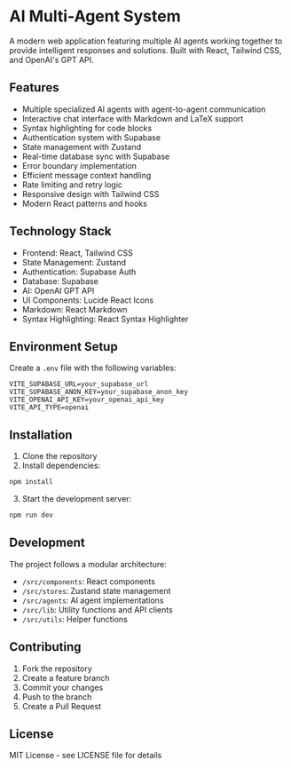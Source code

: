 # AI Multi-Agent System

A modern web application featuring multiple AI agents working together to provide intelligent responses and solutions. Built with React, Tailwind CSS, and OpenAI's GPT API.

## Features

- Multiple specialized AI agents with agent-to-agent communication
- Interactive chat interface with Markdown and LaTeX support
- Syntax highlighting for code blocks
- Authentication system with Supabase
- State management with Zustand
- Real-time database sync with Supabase
- Error boundary implementation
- Efficient message context handling
- Rate limiting and retry logic
- Responsive design with Tailwind CSS
- Modern React patterns and hooks

## Technology Stack

- Frontend: React, Tailwind CSS
- State Management: Zustand
- Authentication: Supabase Auth
- Database: Supabase
- AI: OpenAI GPT API
- UI Components: Lucide React Icons
- Markdown: React Markdown
- Syntax Highlighting: React Syntax Highlighter

## Environment Setup

Create a `.env` file with the following variables:

```env
VITE_SUPABASE_URL=your_supabase_url
VITE_SUPABASE_ANON_KEY=your_supabase_anon_key
VITE_OPENAI_API_KEY=your_openai_api_key
VITE_API_TYPE=openai
```

## Installation

1. Clone the repository
2. Install dependencies:
```bash
npm install
```
3. Start the development server:
```bash
npm run dev
```

## Development

The project follows a modular architecture:

- `/src/components`: React components
- `/src/stores`: Zustand state management
- `/src/agents`: AI agent implementations
- `/src/lib`: Utility functions and API clients
- `/src/utils`: Helper functions

## Contributing

1. Fork the repository
2. Create a feature branch
3. Commit your changes
4. Push to the branch
5. Create a Pull Request

## License

MIT License - see LICENSE file for details
